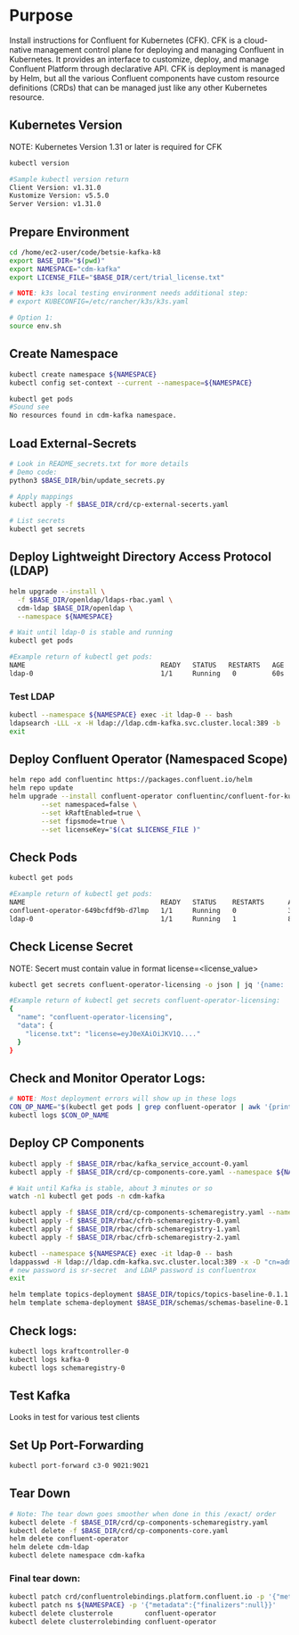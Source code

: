 # Purpose
Install instructions for Confluent for Kubernetes (CFK). CFK is a cloud-native management control plane for deploying and managing Confluent in Kubernetes. It provides an interface to customize, deploy, and manage Confluent Platform through declarative API. CFK is deployment is managed by Helm, but all the various Confluent components have custom resource definitions (CRDs) that can be managed just like any other Kubernetes resource.

## Kubernetes Version
NOTE: Kubernetes Version 1.31 or later is required for CFK

```sh
kubectl version
```
```sh
#Sample kubectl version return
Client Version: v1.31.0
Kustomize Version: v5.5.0
Server Version: v1.31.0
```

## Prepare Environment

```sh
cd /home/ec2-user/code/betsie-kafka-k8
export BASE_DIR="$(pwd)"
export NAMESPACE="cdm-kafka"
export LICENSE_FILE="$BASE_DIR/cert/trial_license.txt"
```
```sh
# NOTE: k3s local testing environment needs additional step:
# export KUBECONFIG=/etc/rancher/k3s/k3s.yaml
```
```sh
# Option 1:
source env.sh
```

## Create Namespace

```sh
kubectl create namespace ${NAMESPACE}
kubectl config set-context --current --namespace=${NAMESPACE}
```
```sh
kubectl get pods
#Sound see
No resources found in cdm-kafka namespace.
```

## Load External-Secrets
```sh
# Look in README_secrets.txt for more details
# Demo code:
python3 $BASE_DIR/bin/update_secrets.py

# Apply mappings
kubectl apply -f $BASE_DIR/crd/cp-external-secerts.yaml

# List secrets
kubectl get secrets
```

## Deploy Lightweight Directory Access Protocol (LDAP)
```sh
helm upgrade --install \
  -f $BASE_DIR/openldap/ldaps-rbac.yaml \
  cdm-ldap $BASE_DIR/openldap \
  --namespace ${NAMESPACE}

# Wait until ldap-0 is stable and running
kubectl get pods
```
```sh
#Example return of kubectl get pods:
NAME                                  READY   STATUS   RESTARTS   AGE
ldap-0                                1/1     Running   0         60s
```

### Test LDAP 
```sh
kubectl --namespace ${NAMESPACE} exec -it ldap-0 -- bash
ldapsearch -LLL -x -H ldap://ldap.cdm-kafka.svc.cluster.local:389 -b  'dc=cdm,dc=gov' -D "cn=mds,dc=cdm,dc=gov" -w 'Developer!'
exit
```

## Deploy Confluent Operator (Namespaced Scope)

```sh
helm repo add confluentinc https://packages.confluent.io/helm
helm repo update
helm upgrade --install confluent-operator confluentinc/confluent-for-kubernetes \
        --set namespaced=false \
        --set kRaftEnabled=true \
        --set fipsmode=true \
        --set licenseKey="$(cat $LICENSE_FILE )"
```

## Check Pods
```sh
kubectl get pods
```

```sh
#Example return of kubectl get pods:
NAME                                  READY   STATUS    RESTARTS      AGE
confluent-operator-649bcfdf9b-d7lmp   1/1     Running   0             31s
ldap-0                                1/1     Running   1             87s
```
## Check License Secret
 NOTE: Secert must contain value in format license=<license_value>
```sh
kubectl get secrets confluent-operator-licensing -o json | jq '{name: .metadata.name,data: .data|map_values(@base64d)}'
```

```sh
#Example return of kubectl get secrets confluent-operator-licensing:
{
  "name": "confluent-operator-licensing",
  "data": {
    "license.txt": "license=eyJ0eXAiOiJKV1Q...."
  }
}
```

## Check and Monitor Operator Logs:
```sh
# NOTE: Most deployment errors will show up in these logs
CON_OP_NAME="$(kubectl get pods | grep confluent-operator | awk '{print $1}')"
kubectl logs $CON_OP_NAME
```

## Deploy CP Components

```sh
kubectl apply -f $BASE_DIR/rbac/kafka_service_account-0.yaml 
kubectl apply -f $BASE_DIR/crd/cp-components-core.yaml --namespace ${NAMESPACE} 
```

```sh
# Wait until Kafka is stable, about 3 minutes or so
watch -n1 kubectl get pods -n cdm-kafka
```
```sh
kubectl apply -f $BASE_DIR/crd/cp-components-schemaregistry.yaml --namespace ${NAMESPACE}
kubectl apply -f $BASE_DIR/rbac/cfrb-schemaregistry-0.yaml
kubectl apply -f $BASE_DIR/rbac/cfrb-schemaregistry-1.yaml
kubectl apply -f $BASE_DIR/rbac/cfrb-schemaregistry-2.yaml
```
```sh
kubectl --namespace ${NAMESPACE} exec -it ldap-0 -- bash
ldappasswd -H ldap://ldap.cdm-kafka.svc.cluster.local:389 -x -D "cn=admin,dc=cdm,dc=gov" -W -S "cn=sr,dc=cdm,dc=gov"
# new password is sr-secret  and LDAP password is confluentrox
exit
```
```sh
helm template topics-deployment $BASE_DIR/topics/topics-baseline-0.1.1.tgz | kubectl apply -f -
helm template schema-deployment $BASE_DIR/schemas/schemas-baseline-0.1.1.tgz | kubectl apply -f -
```

## Check logs:

```sh        
kubectl logs kraftcontroller-0
kubectl logs kafka-0
kubectl logs schemaregistry-0
```

## Test Kafka
Looks in test for various test clients

## Set Up Port-Forwarding
```sh
kubectl port-forward c3-0 9021:9021
```

## Tear Down

```sh
# Note: The tear down goes smoother when done in this /exact/ order
kubectl delete -f $BASE_DIR/crd/cp-components-schemaregistry.yaml
kubectl delete -f $BASE_DIR/crd/cp-components-core.yaml
helm delete confluent-operator
helm delete cdm-ldap
kubectl delete namespace cdm-kafka
```
### Final tear down:

```sh
kubectl patch crd/confluentrolebindings.platform.confluent.io -p '{"metadata":{"finalizers":[]}}' --type=merge
kubectl patch ns ${NAMESPACE} -p '{"metadata":{"finalizers":null}}'
kubectl delete clusterrole        confluent-operator
kubectl delete clusterrolebinding confluent-operator
```
